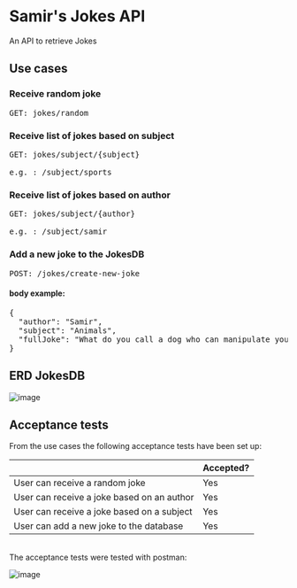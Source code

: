 # Samir's Jokes API
An API to retrieve Jokes

## Use cases

### Receive random joke
<pre>
GET: jokes/random
</pre>
### Receive list of jokes based on subject
<pre>
GET: jokes/subject/{subject} <br />
e.g. : /subject/sports
</pre>

### Receive list of jokes based on author
<pre>
GET: jokes/subject/{author} <br />
e.g. : /subject/samir
</pre>
### Add a new joke to the JokesDB
<pre>
POST: /jokes/create-new-joke
</pre>
#### body example: <br /> 
<pre>
{
  "author": "Samir",
  "subject": "Animals", 
  "fullJoke": "What do you call a dog who can manipulate you well? A golden deceiver" 
}
</pre>


## ERD JokesDB
![image](https://github.com/Samirr26/Moppen_API/assets/55532641/05883880-e65e-49d3-ac45-a7c52f7a47b6)

## Acceptance tests
From the use cases the following acceptance tests have been set up:

|                                            	| Accepted? 	|
|--------------------------------------------	|-----------	|
| User can receive a random joke             	|       Yes 	|
| User can receive a joke based on an author 	|       Yes 	|
| User can receive a joke based on a subject 	|       Yes 	|
| User can add a new joke to the database    	|       Yes 	|
<br/>
The acceptance tests were tested with postman:

![image](https://github.com/Samirr26/Moppen_API/assets/55532641/8248958d-fb57-4413-a066-fc0d6ab7c4a7)


